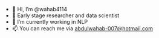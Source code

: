 - 👋 Hi, I’m @wahab4114
- 👀 Early stage researcher and data scientist
- 🌱 I’m currently working in NLP
- 📫 You can reach me via abdulwahab-007@hotmail.com

<!---
wahab4114/wahab4114 is a ✨ special ✨ repository because its `README.md` (this file) appears on your GitHub profile.
You can click the Preview link to take a look at your changes.
--->
